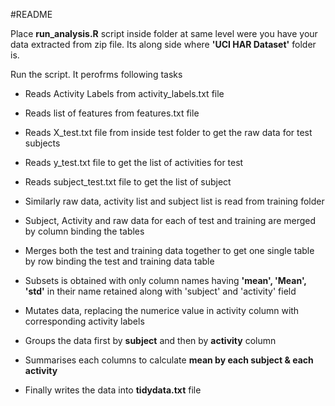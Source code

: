 #README

Place **run_analysis.R** script inside folder at same level were you have your data extracted from zip file. Its along side where **'UCI HAR Dataset'** folder is.

Run the script. It perofrms following tasks  

- Reads Activity Labels from activity_labels.txt file

- Reads list of features from features.txt file

- Reads X_test.txt file from inside test folder to get the raw data for test subjects

- Reads y_test.txt file to get the list of activities for test 

- Reads subject_test.txt file to get the list of subject 

- Similarly raw data, activity list and subject list is read from training folder

- Subject, Activity and raw data for each of test and training are merged by column binding the tables

- Merges both the test and training data together to get one single table by row binding the test and training data table

- Subsets is obtained with only column names having **'mean', 'Mean', 'std'** in their name retained along with 'subject' and 'activity' field

- Mutates data, replacing the numerice value in activity column with corresponding activity labels

- Groups the data first by **subject** and then by **activity** column

- Summarises each columns to calculate **mean by each subject & each activity**

- Finally writes the data into **tidydata.txt** file 
